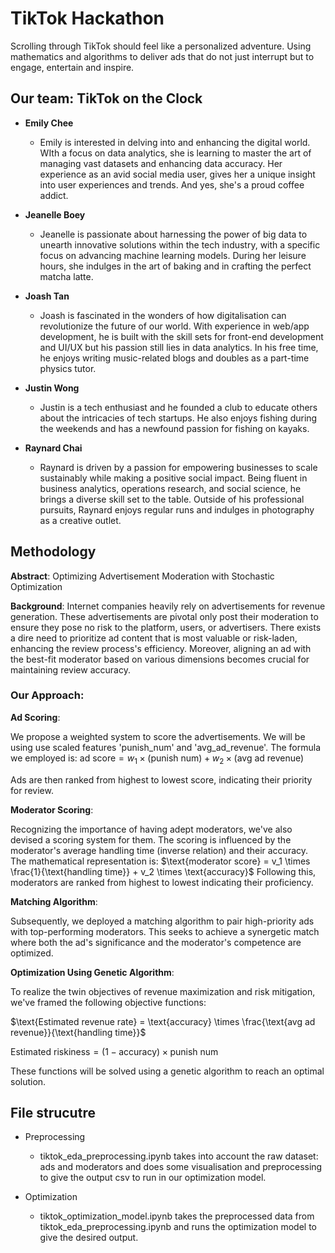 # TikTok Hackathon

Scrolling through TikTok should feel like a personalized adventure. Using mathematics and algorithms to deliver ads that do not just interrupt but to engage, entertain and inspire.

## Our team: TikTok on the Clock

- **Emily Chee**

  - Emily is interested in delving into and enhancing the digital world. WIth a focus on data analytics, she is learning to master the art of managing vast datasets and enhancing data accuracy. Her experience as an avid social media user, gives her a unique insight into user experiences and trends. And yes, she's a proud coffee addict.

- **Jeanelle Boey**

  - Jeanelle is passionate about harnessing the power of big data to unearth innovative solutions within the tech industry, with a specific focus on advancing machine learning models. During her leisure hours, she indulges in the art of baking and in crafting the perfect matcha latte.

- **Joash Tan**

  - Joash is fascinated in the wonders of how digitalisation can revolutionize the future of our world. With experience in web/app development, he is built with the skill sets for front-end development and UI/UX but his passion still lies in data analytics. In his free time, he enjoys writing music-related blogs and doubles as a part-time physics tutor.

- **Justin Wong**

  - Justin is a tech enthusiast and he founded a club to educate others about the intricacies of tech startups. He also enjoys fishing during the weekends and has a newfound passion for fishing on kayaks.

- **Raynard Chai**

  - Raynard is driven by a passion for empowering businesses to scale sustainably while making a positive social impact. Being fluent in business analytics, operations research, and social science, he brings a diverse skill set to the table. Outside of his professional pursuits, Raynard enjoys regular runs and indulges in photography as a creative outlet.

## Methodology

**Abstract**: Optimizing Advertisement Moderation with Stochastic Optimization

**Background**:
Internet companies heavily rely on advertisements for revenue generation. These advertisements are pivotal only post their moderation to ensure they pose no risk to the platform, users, or advertisers. There exists a dire need to prioritize ad content that is most valuable or risk-laden, enhancing the review process's efficiency. Moreover, aligning an ad with the best-fit moderator based on various dimensions becomes crucial for maintaining review accuracy.

### Our Approach:

**Ad Scoring**:

We propose a weighted system to score the advertisements. We will be using use scaled features 'punish_num' and 'avg_ad_revenue'. The formula we employed is:
$\text{ad score} = w_1 \times (\text{punish num}) + w_2 \times (\text{avg ad revenue})$

Ads are then ranked from highest to lowest score, indicating their priority for review.

**Moderator Scoring**:

Recognizing the importance of having adept moderators, we've also devised a scoring system for them. The scoring is influenced by the moderator's average handling time (inverse relation) and their accuracy. The mathematical representation is:
$\text{moderator score} = v_1 \times \frac{1}{\text{handling time}} + v_2 \times \text{accuracy}$
Following this, moderators are ranked from highest to lowest indicating their proficiency.

**Matching Algorithm**:

Subsequently, we deployed a matching algorithm to pair high-priority ads with top-performing moderators. This seeks to achieve a synergetic match where both the ad's significance and the moderator's competence are optimized.

**Optimization Using Genetic Algorithm**:

To realize the twin objectives of revenue maximization and risk mitigation, we've framed the following objective functions:

$\text{Estimated revenue rate} = \text{accuracy} \times \frac{\text{avg ad revenue}}{\text{handling time}}$

$\text{Estimated riskiness} = (1 - \text{accuracy}) \times \text{punish num}$

These functions will be solved using a genetic algorithm to reach an optimal solution.

## File strucutre
- Preprocessing
  - tiktok_eda_preprocessing.ipynb takes into account the raw dataset: ads and moderators and does some visualisation and preprocessing to give the output csv to run in our optimization model.

- Optimization
  - tiktok_optimization_model.ipynb takes the preprocessed data from tiktok_eda_preprocessing.ipynb and runs the optimization model to give the desired output.
